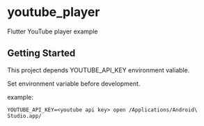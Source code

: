 # youtube_player

Flutter YouTube player example

## Getting Started

This project depends YOUTUBE_API_KEY environment valiable.

Set environment variable before development.

example:
```
YOUTUBE_API_KEY=<youtube api key> open /Applications/Android\ Studio.app/
```